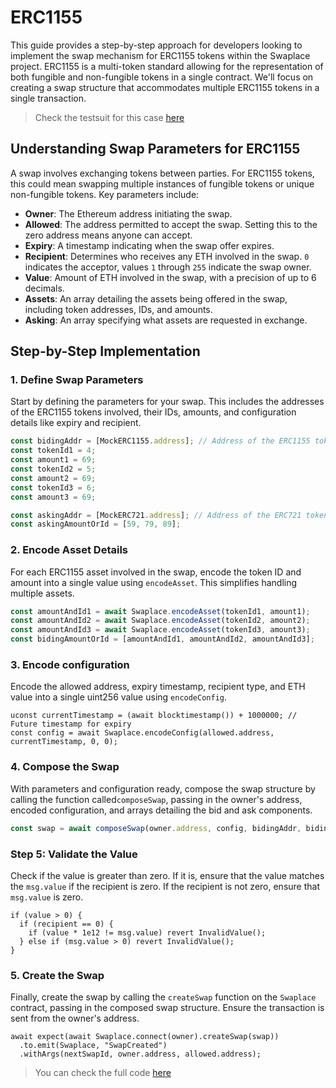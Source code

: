 # ERC1155

This guide provides a step-by-step approach for developers looking to implement the swap mechanism for ERC1155 tokens within the Swaplace project. ERC1155 is a multi-token standard allowing for the representation of both fungible and non-fungible tokens in a single contract. We'll focus on creating a swap structure that accommodates multiple ERC1155 tokens in a single transaction.

> Check the testsuit for this case [here](https://github.com/blockful-io/swaplace-contracts/blob/026d8cc3bc871936a2737e6e45ae1afb290dd05d/test/TestSwaplace.test.ts#L221)

## Understanding Swap Parameters for ERC1155

A swap involves exchanging tokens between parties. For ERC1155 tokens, this could mean swapping multiple instances of fungible tokens or unique non-fungible tokens. Key parameters include:

* **Owner**: The Ethereum address initiating the swap.
* **Allowed**: The address permitted to accept the swap. Setting this to the zero address means anyone can accept.
* **Expiry**: A timestamp indicating when the swap offer expires.
* **Recipient**: Determines who receives any ETH involved in the swap. `0` indicates the acceptor, values `1` through `255` indicate the swap owner.
* **Value**: Amount of ETH involved in the swap, with a precision of up to 6 decimals.
* **Assets**: An array detailing the assets being offered in the swap, including token addresses, IDs, and amounts.
* **Asking**: An array specifying what assets are requested in exchange.

## Step-by-Step Implementation

### 1. Define Swap Parameters

Start by defining the parameters for your swap. This includes the addresses of the ERC1155 tokens involved, their IDs, amounts, and configuration details like expiry and recipient.

```typescript
const bidingAddr = [MockERC1155.address]; // Address of the ERC1155 token being offered
const tokenId1 = 4;
const amount1 = 69;
const tokenId2 = 5;
const amount2 = 69;
const tokenId3 = 6;
const amount3 = 69;

const askingAddr = [MockERC721.address]; // Address of the ERC721 token requested in exchange
const askingAmountOrId = [59, 79, 89];
```

### 2. Encode Asset Details

For each ERC1155 asset involved in the swap, encode the token ID and amount into a single value using `encodeAsset`. This simplifies handling multiple assets.

```typescript
const amountAndId1 = await Swaplace.encodeAsset(tokenId1, amount1);
const amountAndId2 = await Swaplace.encodeAsset(tokenId2, amount2);
const amountAndId3 = await Swaplace.encodeAsset(tokenId3, amount3);
const bidingAmountOrId = [amountAndId1, amountAndId2, amountAndId3];
```

### 3. Encode configuration

Encode the allowed address, expiry timestamp, recipient type, and ETH value into a single uint256 value using `encodeConfig`.

```solidity
uconst currentTimestamp = (await blocktimestamp()) + 1000000; // Future timestamp for expiry
const config = await Swaplace.encodeConfig(allowed.address, currentTimestamp, 0, 0);
```

### 4. Compose the Swap

With parameters and configuration ready, compose the swap structure by calling the function called`composeSwap`, passing in the owner's address, encoded configuration, and arrays detailing the bid and ask components.

```typescript
const swap = await composeSwap(owner.address, config, bidingAddr, bidingAmountOrId, askingAddr, askingAmountOrId);
```

### Step 5: Validate the Value

Check if the value is greater than zero. If it is, ensure that the value matches the `msg.value` if the recipient is zero. If the recipient is not zero, ensure that `msg.value` is zero.

```solidity
if (value > 0) {
  if (recipient == 0) {
    if (value * 1e12 != msg.value) revert InvalidValue();
  } else if (msg.value > 0) revert InvalidValue();
}
```

### 5. Create the Swap

Finally, create the swap by calling the `createSwap` function on the `Swaplace` contract, passing in the composed swap structure. Ensure the transaction is sent from the owner's address.

```solidity
await expect(await Swaplace.connect(owner).createSwap(swap))
  .to.emit(Swaplace, "SwapCreated")
  .withArgs(nextSwapId, owner.address, allowed.address);
```

> You can check the full code [here](https://github.com/blockful-io/swaplace-contracts/blob/026d8cc3bc871936a2737e6e45ae1afb290dd05d/contracts/Swaplace.sol)
